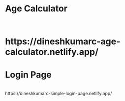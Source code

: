 <h1>Age Calculator<h1><br>
  https://dineshkumarc-age-calculator.netlify.app/ <br>
<h1>Login Page</h1><br>
  https://dineshkumarc-simple-login-page.netlify.app/  <br>
